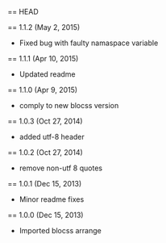 == HEAD

== 1.1.2 (May 2, 2015)

* Fixed bug with faulty namaspace variable

== 1.1.1 (Apr 10, 2015)

* Updated readme

== 1.1.0 (Apr 9, 2015)

* comply to new blocss version

== 1.0.3 (Oct 27, 2014)

* added utf-8 header

== 1.0.2 (Oct 27, 2014)

* remove non-utf 8 quotes

== 1.0.1 (Dec 15, 2013)

* Minor readme fixes

== 1.0.0 (Dec 15, 2013)

* Imported blocss arrange